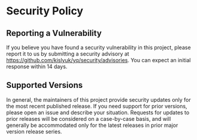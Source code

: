 # Security Policy

## Reporting a Vulnerability

If you believe you have found a security vulnerability in this project, please report it to us by submitting a security advisory at https://github.com/kislyuk/yq/security/advisories. You can expect an initial response within 14 days.

## Supported Versions

In general, the maintainers of this project provide security updates only for the most recent published release. If you need support for prior versions, please open an issue and describe your situation. Requests for updates to prior releases will be considered on a case-by-case basis, and will generally be accommodated only for the latest releases in prior major version release series.
